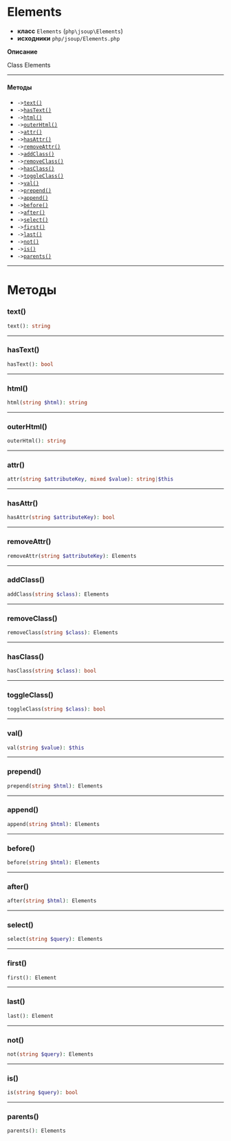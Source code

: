 # Elements

- **класс** `Elements` (`php\jsoup\Elements`)
- **исходники** `php/jsoup/Elements.php`

**Описание**

Class Elements

---

#### Методы

- `->`[`text()`](#method-text)
- `->`[`hasText()`](#method-hastext)
- `->`[`html()`](#method-html)
- `->`[`outerHtml()`](#method-outerhtml)
- `->`[`attr()`](#method-attr)
- `->`[`hasAttr()`](#method-hasattr)
- `->`[`removeAttr()`](#method-removeattr)
- `->`[`addClass()`](#method-addclass)
- `->`[`removeClass()`](#method-removeclass)
- `->`[`hasClass()`](#method-hasclass)
- `->`[`toggleClass()`](#method-toggleclass)
- `->`[`val()`](#method-val)
- `->`[`prepend()`](#method-prepend)
- `->`[`append()`](#method-append)
- `->`[`before()`](#method-before)
- `->`[`after()`](#method-after)
- `->`[`select()`](#method-select)
- `->`[`first()`](#method-first)
- `->`[`last()`](#method-last)
- `->`[`not()`](#method-not)
- `->`[`is()`](#method-is)
- `->`[`parents()`](#method-parents)

---
# Методы

<a name="method-text"></a>

### text()
```php
text(): string
```

---

<a name="method-hastext"></a>

### hasText()
```php
hasText(): bool
```

---

<a name="method-html"></a>

### html()
```php
html(string $html): string
```

---

<a name="method-outerhtml"></a>

### outerHtml()
```php
outerHtml(): string
```

---

<a name="method-attr"></a>

### attr()
```php
attr(string $attributeKey, mixed $value): string|$this
```

---

<a name="method-hasattr"></a>

### hasAttr()
```php
hasAttr(string $attributeKey): bool
```

---

<a name="method-removeattr"></a>

### removeAttr()
```php
removeAttr(string $attributeKey): Elements
```

---

<a name="method-addclass"></a>

### addClass()
```php
addClass(string $class): Elements
```

---

<a name="method-removeclass"></a>

### removeClass()
```php
removeClass(string $class): Elements
```

---

<a name="method-hasclass"></a>

### hasClass()
```php
hasClass(string $class): bool
```

---

<a name="method-toggleclass"></a>

### toggleClass()
```php
toggleClass(string $class): bool
```

---

<a name="method-val"></a>

### val()
```php
val(string $value): $this
```

---

<a name="method-prepend"></a>

### prepend()
```php
prepend(string $html): Elements
```

---

<a name="method-append"></a>

### append()
```php
append(string $html): Elements
```

---

<a name="method-before"></a>

### before()
```php
before(string $html): Elements
```

---

<a name="method-after"></a>

### after()
```php
after(string $html): Elements
```

---

<a name="method-select"></a>

### select()
```php
select(string $query): Elements
```

---

<a name="method-first"></a>

### first()
```php
first(): Element
```

---

<a name="method-last"></a>

### last()
```php
last(): Element
```

---

<a name="method-not"></a>

### not()
```php
not(string $query): Elements
```

---

<a name="method-is"></a>

### is()
```php
is(string $query): bool
```

---

<a name="method-parents"></a>

### parents()
```php
parents(): Elements
```